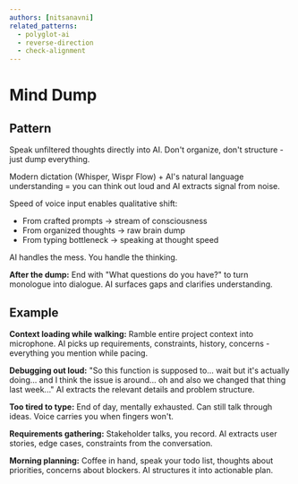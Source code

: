 ```yaml
---
authors: [nitsanavni]
related_patterns:
  - polyglot-ai
  - reverse-direction
  - check-alignment
---
```


# Mind Dump

## Pattern
Speak unfiltered thoughts directly into AI. Don't organize, don't structure - just dump everything.

Modern dictation (Whisper, Wispr Flow) + AI's natural language understanding = you can think out loud and AI extracts signal from noise.

Speed of voice input enables qualitative shift:
- From crafted prompts → stream of consciousness
- From organized thoughts → raw brain dump
- From typing bottleneck → speaking at thought speed

AI handles the mess. You handle the thinking.

**After the dump:** End with "What questions do you have?" to turn monologue into dialogue. AI surfaces gaps and clarifies understanding.

## Example

**Context loading while walking:**
Ramble entire project context into microphone. AI picks up requirements, constraints, history, concerns - everything you mention while pacing.

**Debugging out loud:**
"So this function is supposed to... wait but it's actually doing... and I think the issue is around... oh and also we changed that thing last week..."
AI extracts the relevant details and problem structure.

**Too tired to type:**
End of day, mentally exhausted. Can still talk through ideas. Voice carries you when fingers won't.

**Requirements gathering:**
Stakeholder talks, you record. AI extracts user stories, edge cases, constraints from the conversation.

**Morning planning:**
Coffee in hand, speak your todo list, thoughts about priorities, concerns about blockers. AI structures it into actionable plan.
